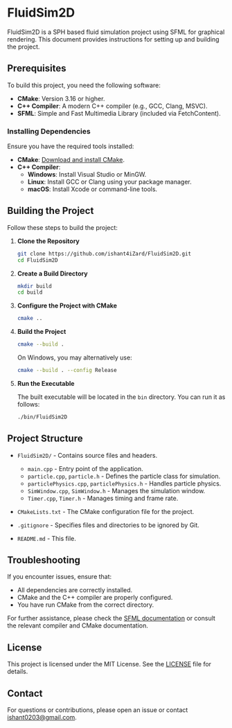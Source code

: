 # FluidSim2D

FluidSim2D is a SPH based fluid simulation project using SFML for graphical rendering. This document provides instructions for setting up and building the project.

## Prerequisites

To build this project, you need the following software:

- **CMake**: Version 3.16 or higher.
- **C++ Compiler**: A modern C++ compiler (e.g., GCC, Clang, MSVC).
- **SFML**: Simple and Fast Multimedia Library (included via FetchContent).

### Installing Dependencies

Ensure you have the required tools installed:

- **CMake**: [Download and install CMake](https://cmake.org/download/).
- **C++ Compiler**:
  - **Windows**: Install Visual Studio or MinGW.
  - **Linux**: Install GCC or Clang using your package manager.
  - **macOS**: Install Xcode or command-line tools.

## Building the Project

Follow these steps to build the project:

1. **Clone the Repository**

    ```sh
    git clone https://github.com/ishant4iZard/FluidSim2D.git
    cd FluidSim2D
    ```

2. **Create a Build Directory**

    ```sh
    mkdir build
    cd build
    ```

3. **Configure the Project with CMake**

    ```sh
    cmake ..
    ```

4. **Build the Project**

    ```sh
    cmake --build .
    ```

    On Windows, you may alternatively use:

    ```sh
    cmake --build . --config Release
    ```

5. **Run the Executable**

    The built executable will be located in the `bin` directory. You can run it as follows:

    ```sh
    ./bin/FluidSim2D
    ```

## Project Structure

- `FluidSim2D/` - Contains source files and headers.
  - `main.cpp` - Entry point of the application.
  - `particle.cpp`, `particle.h` - Defines the particle class for simulation.
  - `particlePhysics.cpp`, `particlePhysics.h` - Handles particle physics.
  - `SimWindow.cpp`, `SimWindow.h` - Manages the simulation window.
  - `Timer.cpp`, `Timer.h` - Manages timing and frame rate.

- `CMakeLists.txt` - The CMake configuration file for the project.
- `.gitignore` - Specifies files and directories to be ignored by Git.
- `README.md` - This file.

## Troubleshooting

If you encounter issues, ensure that:

- All dependencies are correctly installed.
- CMake and the C++ compiler are properly configured.
- You have run CMake from the correct directory.

For further assistance, please check the [SFML documentation](https://www.sfml-dev.org/documentation/2.6.0/) or consult the relevant compiler and CMake documentation.

## License

This project is licensed under the MIT License. See the [LICENSE](LICENSE) file for details.

## Contact

For questions or contributions, please open an issue or contact ishant0203@gmail.com.
